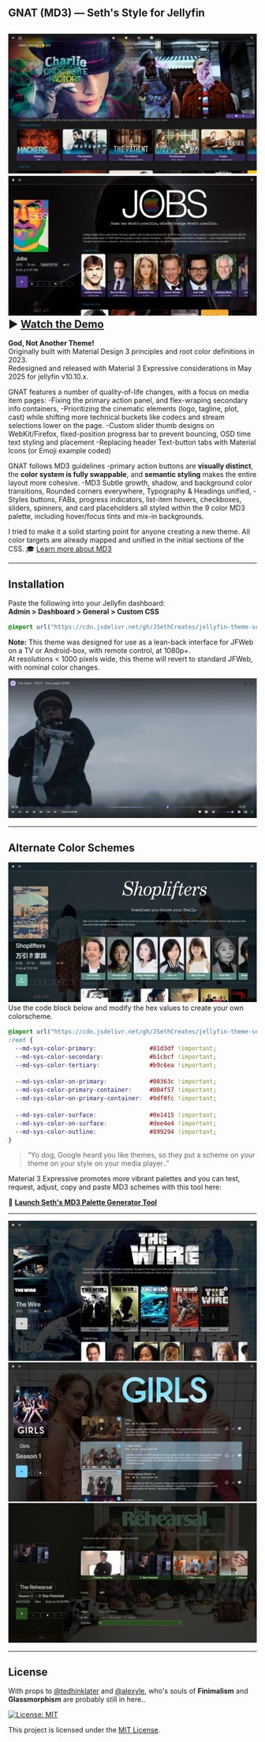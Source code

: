 ## GNAT (MD3) — Seth's Style for Jellyfin
![Homepage with Seth's Spotlight](https://raw.githubusercontent.com/JSethCreates/jellyfin-theme-sethstyle/main/screenshots/1homepage.png)
![Media Item Page](https://raw.githubusercontent.com/JSethCreates/jellyfin-theme-sethstyle/main/screenshots/2movie.png)
▶️ [Watch the Demo](https://vimeo.com/1095523100)
---
**God, Not Another Theme!**  
Originally built with Material Design 3 principles and root color definitions in 2023.  
Redesigned and released with Material 3 Expressive considerations in May 2025 for jellyfin v10.10.x.
 
GNAT features a number of quality-of-life changes, with a focus on media item pages: -Fixing the primary action panel, and flex-wraping secondary info containers,
-Prioritizing the cinematic elements (logo, tagline, plot, cast) while shifting more technical buckets like codecs and stream selections lower on the page.
-Custom slider thumb designs on WebKit/Firefox, fixed-position progress bar to prevent bouncing, OSD time text styling and placement
-Replacing header Text-button tabs with Material Icons (or Emoji example coded)

GNAT follows MD3 guidelines -primary action buttons are **visually distinct**, the **color system is fully swappable**, and **semantic styling** makes the entire layout more cohesive.
-MD3 Subtle growth, shadow, and background color transitions, Rounded corners everywhere, Typography & Headings unified, -Styles buttons, FABs, progress indicators, list-item hovers, 
checkboxes, sliders, spinners, and card placeholders all styled within the 9 color MD3 palette, including hover/focus tints and mix-in backgrounds. 

I tried to make it a solid starting point for anyone creating a new theme. All color targets are already mapped and unified in the initial sections of the CSS.
🎓 [Learn more about MD3](https://material-foundation.github.io/material-theme-builder/)

---
## Installation

Paste the following into your Jellyfin dashboard:  
**Admin > Dashboard > General > Custom CSS**

```css
@import url("https://cdn.jsdelivr.net/gh/JSethCreates/jellyfin-theme-sethstyle@v5.2.7/jellyfin-theme-sethstyle.css");
```

**Note:** This theme was designed for use as a lean-back interface for JFWeb on a TV or Android-box, with remote control, at 1080p+.  
At resolutions < 1000 pixels wide, this theme will revert to standard JFWeb, with nominal color changes.

![Basic OSD](https://raw.githubusercontent.com/JSethCreates/jellyfin-theme-sethstyle/main/screenshots/3osd.png)

---

## Alternate Color Schemes
![Color Variant - Movie](https://raw.githubusercontent.com/JSethCreates/jellyfin-theme-sethstyle/main/screenshots/4movie.png)  
Use the code block below and modify the hex values to create your own colorscheme.

```css
@import url("https://cdn.jsdelivr.net/gh/JSethCreates/jellyfin-theme-sethstyle@v5.2.7/jellyfin-theme-sethstyle.css");
:root {
  --md-sys-color-primary:               #81d3df !important;
  --md-sys-color-secondary:             #b1cbcf !important;
  --md-sys-color-tertiary:              #b9c6ea !important;

  --md-sys-color-on-primary:            #00363c !important;
  --md-sys-color-primary-container:     #004f57 !important;
  --md-sys-color-on-primary-container:  #9df0fc !important;

  --md-sys-color-surface:               #0e1415 !important;
  --md-sys-color-on-surface:            #dee4e4 !important;
  --md-sys-color-outline:               #899294 !important;
}

```
> “Yo dog, Google heard you like themes, so they put a scheme on your theme on your style on your media player..”

Material 3 Expressive promotes more vibrant palettes and you can test, request, adjust, copy and paste MD3 schemes with this tool here:

🎨 [**Launch Seth's MD3 Palette Generator Tool**](https://jsethcreates.github.io/web-tool-md3-palette-lab/)

---

![Series Page](https://raw.githubusercontent.com/JSethCreates/jellyfin-theme-sethstyle/main/screenshots/5series.png)  
![Season View](https://raw.githubusercontent.com/JSethCreates/jellyfin-theme-sethstyle/main/screenshots/6season.png)  
![Episode Detail](https://raw.githubusercontent.com/JSethCreates/jellyfin-theme-sethstyle/main/screenshots/7episode.png)

---

## License

With props to [@tedhinklater](https://github.com/tedhinklater) and [@alexyle](https://github.com/alexyle), who's souls of **Finimalism** and **Glassmorphism** are probably still in here.. 

[![License: MIT](https://img.shields.io/badge/License-MIT-yellow.svg)](LICENSE)

This project is licensed under the [MIT License](LICENSE).
